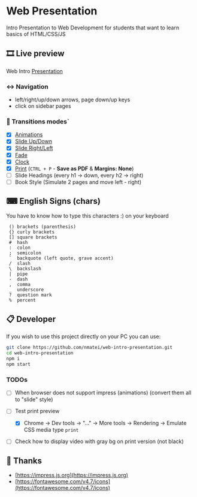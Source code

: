 # Web Presentation

Intro Presentation to Web Development for students that want to learn basics of HTML/CSS/JS

## 🎞 Live preview

Web Intro [Presentation](https://nmatei.github.io/web-intro-presentation/)

### ↔ Navigation

- left/right/up/down arrows, page down/up keys
- click on sidebar pages

### 💠 Transitions modes`

- [x] [Animations](https://nmatei.github.io/web-intro-presentation/?anim=animations)
- [x] [Slide Up/Down](https://nmatei.github.io/web-intro-presentation/?anim=slideUp)
- [x] [Slide Right/Left](https://nmatei.github.io/web-intro-presentation/?anim=slideLeft)
- [x] [Fade](https://nmatei.github.io/web-intro-presentation/?anim=fade)
- [x] [Clock](https://nmatei.github.io/web-intro-presentation/?anim=clock)
- [x] [Print](https://nmatei.github.io/web-intro-presentation/?anim=print) (`CTRL + P` - **Save as PDF** & **Margins: None**)
- [ ] Slide Headings (every h1 -> down, every h2 -> right)
- [ ] Book Style (Simulate 2 pages and move left - right)

## ⌨ English Signs (chars)

You have to know how to type this characters :) on your keyboard

```
 () brackets (parenthesis)
 {} curly brackets
 [] square brackets
 #  hash
 :  colon
 ;  semicolon
 `  backquote (left quote, grave accent)
 /  slash
 \  backslash
 |  pipe
 -  dash
 ,  comma
 _  underscore
 ?  question mark
 %  percent
```

## 📋 Developer

If you wish to use this project directly on your PC you can use:

```sh
git clone https://github.com/nmatei/web-intro-presentation.git
cd web-intro-presentation
npm i
npm start
```

### TODOs

- [ ] When browser does not support impress (animations) (convert them all to "slide" style)
- [ ] Test print preview
  - [x] Chrome -> Dev tools -> "..." -> More tools -> Rendering -> Emulate CSS media type `print`
- [ ] Check how to display video with gray bg on print version (not black)


## 👋 Thanks

- [https://impress.js.org](https://impress.js.org)
- [https://fontawesome.com/v4.7/icons](https://fontawesome.com/v4.7/icons)
